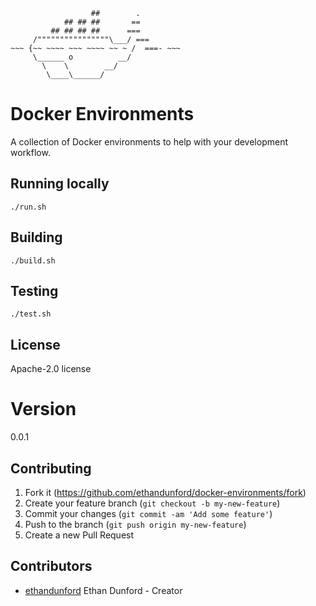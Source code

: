 ```
                  ##        .            
            ## ## ##       ==            
         ## ## ## ##      ===            
     /""""""""""""""""\___/ ===        
~~~ {~~ ~~~~ ~~~ ~~~~ ~~ ~ /  ===- ~~~   
     \______ o          __/            
       \    \        __/             
        \____\______/
```

# Docker Environments

A collection of Docker environments to help with your development workflow.

## Running locally

```
./run.sh
```

## Building

```
./build.sh
```

## Testing

```
./test.sh
```

## License

Apache-2.0 license

# Version

0.0.1

## Contributing

1. Fork it (<https://github.com/ethandunford/docker-environments/fork>)
2. Create your feature branch (`git checkout -b my-new-feature`)
3. Commit your changes (`git commit -am 'Add some feature'`)
4. Push to the branch (`git push origin my-new-feature`)
5. Create a new Pull Request

## Contributors

- [ethandunford](https://github.com/ethandunford) Ethan Dunford - Creator
